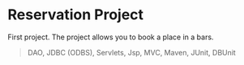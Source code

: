 # Reservation Project
First project. The project allows you to book a place in a bars.


 > DAO, JDBC (ODBS), Servlets, Jsp, MVC, Maven, JUnit, DBUnit
